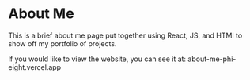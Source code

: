 # About Me
This is a brief about me page put together using React, JS, and HTMl to show off my portfolio of projects.

If you would like to view the website, you can see it at: about-me-phi-eight.vercel.app
